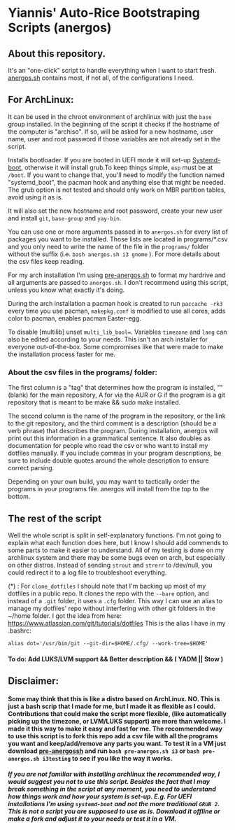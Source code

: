 # Yiannis' Auto-Rice Bootstraping Scripts (anergos)

## About this repository.
It's an "one-click" script to handle everything when I want to start fresh. [anergos.sh](https://github.com/ispanos/anergos/blob/master/anergos.sh) contains most, if not all, of the configurations I need. 

## For ArchLinux:
It can be used in the chroot environment of archlinux with just the `base` group installed. In the beginning of the script it checks if the hostname of the computer is "archiso". If so, will be asked for a new hostname, user name, user and root password if those variables are not already set in the script. 

Installs bootloader.
If you are booted in UEFI mode it will set-up [Systemd-boot](https://wiki.archlinux.org/index.php/Systemd-boot), otherwise it will install grub.To keep things simple, `esp` must be at `/boot`. If you want to change that, you'll need to modify the function named "systemd_boot", the pacman hook and anything else that might be needed. The grub option is not tested and should only work on MBR partition tables, avoid using it as is.

It will also set the new hostname and root password, create your new user and install `git`, `base-group` and `yay-bin`.

You can use one or more arguments passed in to `anergos.sh` for every list of packages you want to be installed. Those lists are located in programs/\*.csv and you only need to write the name of the file in the `programs/` folder without the suffix (i.e. `bash anergos.sh i3 gnome` ). For more details about the csv files keep reading. 

For my arch installation I'm using [pre-anergos.sh](https://github.com/ispanos/anergos/blob/master/pre-anergos.sh) to format my hardrive and all arguments are passed to `anergos.sh`. I don't recommend using this script, unless you know what exactly it's doing.

During the arch installation a pacman hook is created to run `paccache -rk3` every time you use pacman, `makepkg.conf` is modified to use all cores, adds color to pacman, enables pacman Easter-egg.

To disable \[multilib\] unset `multi_lib_bool=`. Variables `timezone` and `lang` can also be edited according to your needs. This isn't an arch installer for everyone out-of-the-box. Some compromises like that were made to make the installation process faster for me. 

### About the csv files in the programs/ folder:
The first column is a "tag" that determines how the program is installed, "" (blank) for the main repository, A for via the AUR or G if the program is a git repository that is meant to be make && sudo make installed.

The second column is the name of the program in the repository, or the link to the git repository, and the third comment is a description (should be a verb phrase) that describes the program. During installation, anergos will print out this information in a grammatical sentence. It also doubles as documentation for people who read the csv or who want to install my dotfiles manually. If you include commas in your program descriptions, be sure to include double quotes around the whole description to ensure correct parsing.

Depending on your own build, you may want to tactically order the programs in your programs file. anergos will install from the top to the bottom.

## The rest of the script
Well the whole script is split in self-explanatory functions. I'm not going to explain what each function does here, but I know I should add commends to some parts to make it easier to understand. All of my testing is done on my archlinux system and there may be some bugs even on arch, but especially on other distros. Instead of sending `strout` and `strerr` to /dev/null, you could redirect it to a log file to troubleshoot everything.

(\*) : For `clone_dotfiles` I should note that I'm backing up most of my dotfiles in a public repo. It clones the repo with the `--bare` option, and instead  of a `.git` folder, it uses a `.cfg` folder. This way I can use an alias to manage my dotfiles' repo without interfering with other git folders in the \~/home folder. I got the idea from here: https://www.atlassian.com/git/tutorials/dotfiles
This is the alias I have in my .bashrc:

`alias dot='/usr/bin/git --git-dir=$HOME/.cfg/ --work-tree=$HOME'`



#### To do: Add LUKS/LVM support && Better description && ( YADM || Stow )

## Disclaimer: 
#### Some may think that this is like a distro based on ArchLinux. NO. This is just a bash scrip that I made for me, but I made it as flexible as I could. Contributions that could make the script more flexible, (like automatically picking up the timezone, or LVM/LUKS support) are more than welcome. I made it this way to make it easy and fast for me. The recommended way to use this script is to fork this repo add a csv file with all the programs you want and keep/add/remove any parts you want. To test it in a VM just download [pre-anergossh](https://github.com/ispanos/anergos/blob/master/pre-anergos.sh) and run `bash pre-anergos.sh i3` or `bash pre-anergos.sh i3testing` to see if you like the way it works.

##### If you are not familiar with installing archlinux the recommended way, I would suggest you not to use this script. Besides the fact that I may break something in the script at any moment, you need to understand how things work and how your system is set-up. E.g. For UEFI installations I'm using `systemd-boot` and not the more traditional `GRUB 2`. This is not a script you are supposed to use as is. Download it offline or make a fork and adjust it to your needs or test it in a VM. 
